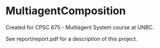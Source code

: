 # MultiagentComposition

Created for CPSC 675 - Multiagent System course at UNBC.

See report/report.pdf for a description of this project.
